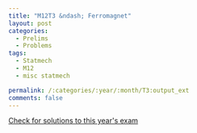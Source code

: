 ```yaml
---
title: "M12T3 &ndash; Ferromagnet"
layout: post
categories:
  - Prelims
  - Problems
tags:
  - Statmech
  - M12
  - misc statmech

permalink: /:categories/:year/:month/T3:output_ext
comments: false
---
```

<object data="2012M3T.pdf" type="application/pdf" width="100%" height="500"></object>
<div class="message"><a href='https://princetonprelim.com/prelim/29/'>Check for solutions to this year's exam</a></div>